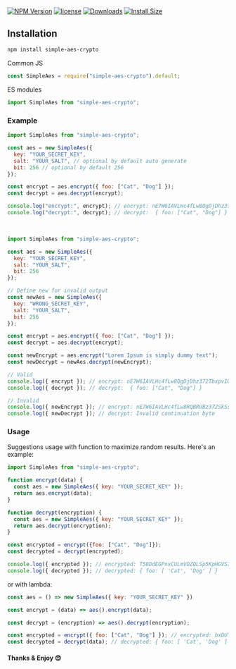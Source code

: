 ##
[![NPM Version](https://img.shields.io/npm/v/simple-aes-crypto.svg)](https://www.npmjs.org/package/simple-aes-crypto)
[![license](https://img.shields.io/npm/l/simple-aes-crypto)](https://www.npmjs.org/package/simple-aes-crypto)
[![Downloads](https://img.shields.io/npm/dt/simple-aes-crypto)](https://www.npmjs.com/package/simple-aes-crypto)
[![Install Size](https://packagephobia.now.sh/badge?p=simple-aes-crypto)](https://packagephobia.now.sh/result?p=simple-aes-crypto)


## Installation

```bash
npm install simple-aes-crypto
```
Common JS
```javascript
const SimpleAes = require("simple-aes-crypto").default;
```

ES modules

```javascript
import SimpleAes from "simple-aes-crypto";
```

### Example

```javascript
import SimpleAes from "simple-aes-crypto";

const aes = new SimpleAes({
  key: "YOUR_SECRET_KEY",
  salt: "YOUR_SALT", // optional by default auto generate
  bit: 256 // optional by default 256
});

const encrypt = aes.encrypt({ foo: ["Cat", "Dog"] });
const decrypt = aes.decrypt(encrypt);

console.log("encrypt:", encrypt); // encrypt: nE7W6IAVLHc4fLw8QgDjDhz372TbxpvIQiM2HX2Q/pqSgrXsq3xLvbAt9UY/bg7hLhgBpdw=
console.log("decrypt:", decrypt); // decrypt:  { foo: ["Cat", "Dog"] }
```
<br/>

```javascript
import SimpleAes from "simple-aes-crypto";

const aes = new SimpleAes({
  key: "YOUR_SECRET_KEY",
  salt: "YOUR_SALT",
  bit: 256
});

// Define new for invalid output
const newAes = new SimpleAes({
  key: "WRONG_SECRET_KEY",
  salt: "YOUR_SALT",
  bit: 256
});

const encrypt = aes.encrypt({ foo: ["Cat", "Dog"] });
const decrypt = aes.decrypt(encrypt);

const newEncrypt = aes.encrypt("Lorem Ipsum is simply dummy text");
const newDecrypt = newAes.decrypt(newEncrypt);

// Valid
console.log({ encrypt }); // encrypt: nE7W6IAVLHc4fLw8QgDjDhz372TbxpvIQiM2HX2Q/pqSgrXsq3xLvbAt9UY/bg7hLhgBpdw=
console.log({ decrypt }); // decrypt:  { foo: ["Cat", "Dog"] }

// Invalid
console.log({ newEncrypt }); // encrypt: nE7W6IAVLHc4fLw8RQBRUBz372SkSsOFnhkMx+r61L3rc+X4jEABehZV3UkyOYg=
console.log({ newDecrypt }); // decrypt: Invalid continuation byte
```
### Usage
Suggestions usage with function to maximize random results. Here's an example:
```javascript
import SimpleAes from "simple-aes-crypto";

function encrypt(data) {
  const aes = new SimpleAes({ key: "YOUR_SECRET_KEY" }); 
  return aes.encrypt(data);
}

function decrypt(encryption) {
  const aes = new SimpleAes({ key: "YOUR_SECRET_KEY" });
  return aes.decrypt(encryption);
}

const encrypted = encrypt({foo: ["Cat", "Dog"]});
const decrypted = decrypt(encrypted);

console.log({ encrypted }); // encrypted: T58DdEGPnxCULmVOZQLSp5KpHGVS7ywgeJ1eB5KJfpUSLPPnJUuxGF4=
console.log({ decrypted }); // decrypted: { foo: [ 'Cat', 'Dog' ] }
```
or with lambda:
```js
const aes = () => new SimpleAes({ key: "YOUR_SECRET_KEY" })

const encrypt = (data) => aes().encrypt(data);

const decrypt = (encryption) => aes().decrypt(encryption);

const encrypted = encrypt({ foo: ["Cat", "Dog"] }); // encrypted: bxDUTrAOgAgwdbN8tgOXFlEzIGXl9pkmn0HfXHJnof6YjklXh/geKrU=
const decrypted = decrypt(data); // decrypted: { foo: [ 'Cat', 'Dog' ] }
```

#### Thanks & Enjoy 😊


